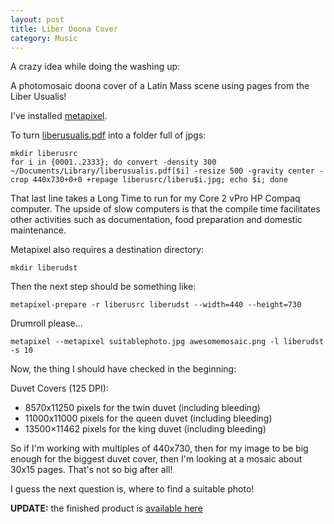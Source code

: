 ```yaml
---
layout: post
title: Liber Doona Cover
category: Music
---
```


A crazy idea while doing the washing up:

A photomosaic doona cover of a Latin Mass scene using pages from the Liber Usualis!

I've installed [metapixel](https://github.com/schani/metapixel).

To turn [liberusualis.pdf](http://www.musicasacra.com/music/) into a folder full of jpgs:

    mkdir liberusrc
    for i in {0001..2333}; do convert -density 300 ~/Documents/Library/liberusualis.pdf[$i] -resize 500 -gravity center -crop 440x730+0+0 +repage liberusrc/liberu$i.jpg; echo $i; done

That last line takes a Long Time to run for my Core 2 vPro HP Compaq computer.  The upside of slow computers is that the compile time facilitates other activities such as documentation, food preparation and domestic maintenance.

Metapixel also requires a destination directory:

    mkdir liberudst

Then the next step should be something like:

    metapixel-prepare -r liberusrc liberudst --width=440 --height=730

Drumroll please...

    metapixel --metapixel suitablephoto.jpg awesomemosaic.png -l liberudst -s 10

Now, the thing I should have checked in the beginning:

Duvet Covers (125 DPI):

 * 8570x11250 pixels for the twin duvet (including bleeding)
 * 11000x11000 pixels for the queen duvet (including bleeding)
 * 13500×11462 pixels for the king duvet (including bleeding)

So if I'm working with multiples of 440x730, then for my image to be big enough for the biggest duvet cover, then I'm looking at a mosaic about 30x15 pages.  That's not so big after all!

I guess the next question is, where to find a suitable photo!

**UPDATE:** the finished product is [available here](http://www.redbubble.com/people/veronicabrandt/works/15071278)

